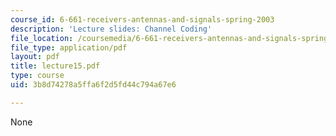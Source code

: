 ```yaml
---
course_id: 6-661-receivers-antennas-and-signals-spring-2003
description: 'Lecture slides: Channel Coding'
file_location: /coursemedia/6-661-receivers-antennas-and-signals-spring-2003/3b8d74278a5ffa6f2d5fd44c794a67e6_lecture15.pdf
file_type: application/pdf
layout: pdf
title: lecture15.pdf
type: course
uid: 3b8d74278a5ffa6f2d5fd44c794a67e6

---
```

None